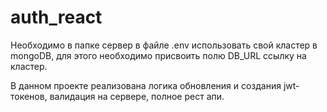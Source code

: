 # auth_react
Необходимо в папке сервер в файле .env использовать свой кластер в mongoDB, 
для этого необходимо присвоить полю DB_URL ссылку на кластер.

В данном проекте реализована логика обновления и создания jwt-токенов, валидация на сервере, полное рест апи.
